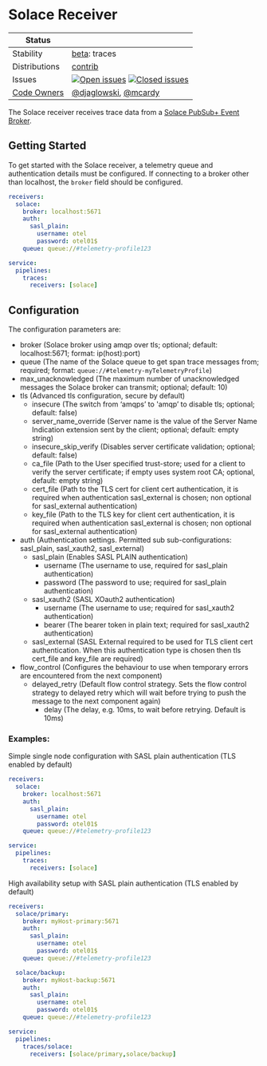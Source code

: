 # Solace Receiver

<!-- status autogenerated section -->
| Status        |           |
| ------------- |-----------|
| Stability     | [beta]: traces   |
| Distributions | [contrib] |
| Issues        | [![Open issues](https://img.shields.io/github/issues-search/open-telemetry/opentelemetry-collector-contrib?query=is%3Aissue%20is%3Aopen%20label%3Areceiver%2Fsolace%20&label=open&color=orange&logo=opentelemetry)](https://github.com/open-telemetry/opentelemetry-collector-contrib/issues?q=is%3Aopen+is%3Aissue+label%3Areceiver%2Fsolace) [![Closed issues](https://img.shields.io/github/issues-search/open-telemetry/opentelemetry-collector-contrib?query=is%3Aissue%20is%3Aclosed%20label%3Areceiver%2Fsolace%20&label=closed&color=blue&logo=opentelemetry)](https://github.com/open-telemetry/opentelemetry-collector-contrib/issues?q=is%3Aclosed+is%3Aissue+label%3Areceiver%2Fsolace) |
| [Code Owners](https://github.com/open-telemetry/opentelemetry-collector-contrib/blob/main/CONTRIBUTING.md#becoming-a-code-owner)    | [@djaglowski](https://www.github.com/djaglowski), [@mcardy](https://www.github.com/mcardy) |

[beta]: https://github.com/open-telemetry/opentelemetry-collector/blob/main/docs/component-stability.md#beta
[contrib]: https://github.com/open-telemetry/opentelemetry-collector-releases/tree/main/distributions/otelcol-contrib
<!-- end autogenerated section -->

The Solace receiver receives trace data from a [Solace PubSub+ Event Broker](https://solace.com/products/event-broker/).

## Getting Started
To get started with the Solace receiver, a telemetry queue and authentication details must be configured. If connecting to a broker other than localhost, the `broker` field should be configured.
```yaml
receivers:
  solace:
    broker: localhost:5671
    auth:
      sasl_plain:
        username: otel
        password: otel01$
    queue: queue://#telemetry-profile123

service:
  pipelines:
    traces:
      receivers: [solace]
```

## Configuration
The configuration parameters are:

- broker (Solace broker using amqp over tls; optional; default: localhost:5671; format: ip(host):port)
- queue (The name of the Solace queue to get span trace messages from; required; format: `queue://#telemetry-myTelemetryProfile`)
- max_unacknowledged (The maximum number of unacknowledged messages the Solace broker can transmit; optional; default: 10)
- tls (Advanced tls configuration, secure by default)
  - insecure (The switch from ‘amqps’ to 'amqp’ to disable tls; optional; default: false)
  - server_name_override (Server name is the value of the Server Name Indication extension sent by the client; optional; default: empty string)
  - insecure_skip_verify (Disables server certificate validation; optional; default: false)
  - ca_file (Path to the User specified trust-store; used for a client to verify the server certificate; if empty uses system root CA; optional, default: empty string)
  - cert_file (Path to the TLS cert for client cert authentication, it is required when authentication sasl_external is chosen; non optional for sasl_external authentication)
  - key_file (Path to the TLS key for client cert authentication, it is required when authentication sasl_external is chosen; non optional for sasl_external authentication)
- auth (Authentication settings. Permitted sub sub-configurations: sasl_plain, sasl_xauth2, sasl_external)
  - sasl_plain (Enables SASL PLAIN authentication)
    - username (The username to use, required for sasl_plain authentication)
    - password (The password to use; required for sasl_plain authentication)
  - sasl_xauth2 (SASL XOauth2 authentication)
    - username (The username to use; required for sasl_xauth2 authentication)
    - bearer (The bearer token in plain text; required for sasl_xauth2 authentication)
  - sasl_external (SASL External required to be used for TLS client cert authentication. When this authentication type is chosen then tls cert_file and key_file are required)
- flow_control (Configures the behaviour to use when temporary errors are encountered from the next component)
  - delayed_retry (Default flow control strategy. Sets the flow control strategy to delayed retry which will wait before trying to push the message to the next component again)
    - delay (The delay, e.g. 10ms, to wait before retrying. Default is 10ms)

### Examples:
Simple single node configuration with SASL plain authentication (TLS enabled by default)

```yaml
receivers:
  solace:
    broker: localhost:5671
    auth:
      sasl_plain:
        username: otel
        password: otel01$
    queue: queue://#telemetry-profile123

service:
  pipelines:
    traces:
      receivers: [solace]
```

High availability setup with SASL plain authentication (TLS enabled by default)
```yaml
receivers:
  solace/primary:
    broker: myHost-primary:5671
    auth:
      sasl_plain:
        username: otel
        password: otel01$
    queue: queue://#telemetry-profile123

  solace/backup:
    broker: myHost-backup:5671
    auth:
      sasl_plain:
        username: otel
        password: otel01$
    queue: queue://#telemetry-profile123

service:
  pipelines:
    traces/solace:
      receivers: [solace/primary,solace/backup]
```

